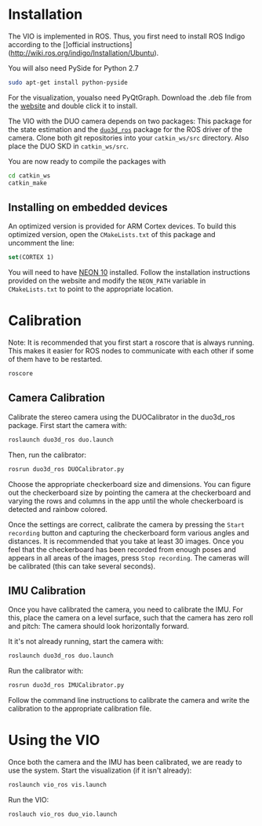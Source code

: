 # Installation
The VIO is implemented in ROS. Thus, you first need to install ROS Indigo according to the []official instructions](http://wiki.ros.org/indigo/Installation/Ubuntu).

You will also need PySide for Python 2.7
```bash
sudo apt-get install python-pyside
```
For the visualization, youalso need PyQtGraph. Download the .deb file from the [website](http://pyqtgraph.org/) and double click it to install.


The VIO with the DUO camera depends on two packages: This package for the state estimation and the [`duo3d_ros`](https://gitlab.inf.ethz.ch/naegelit/DUO3d_ROS) package for the ROS driver of the camera.
Clone both git repositories into your `catkin_ws/src` directory.
Also place the DUO SKD in `catkin_ws/src`.

You are now ready to compile the packages with
```bash
cd catkin_ws
catkin_make
```

## Installing on embedded devices
An optimized version is provided for ARM Cortex devices. To build this optimized version, open the `CMakeLists.txt` of this package and uncomment the line:
```cmake
set(CORTEX 1)
```

You will need to have [NEON 10](http://projectne10.github.io/Ne10/) installed. Follow the installation instructions provided on the website and modify the `NEON_PATH` variable in `CMakeLists.txt` to point to the appropriate location.

# Calibration
Note: It is recommended that you first start a roscore that is always running. This makes it easier for ROS nodes to communicate with each other if some of them have to be restarted. 
```bash
roscore
```
## Camera Calibration
Calibrate the stereo camera using the DUOCalibrator in the duo3d_ros package. First start the camera with:
```bash
roslaunch duo3d_ros duo.launch
```
Then, run the calibrator:
```bash
rosrun duo3d_ros DUOCalibrator.py
```

Choose the appropriate checkerboard size and dimensions. You can figure out the checkerboard size by pointing the camera at the checkerboard and varying the rows and columns in the app until the whole checkerboard is detected and rainbow colored.

Once the settings are correct, calibrate the camera by pressing the `Start recording` button and capturing the checkerboard form various angles and distances.
It is recommended that you take at least 30 images.
Once you feel that the checkerboard has been recorded from enough poses and appears in all areas of the images, press `Stop recording`.
The cameras will be calibrated (this can take several seconds).

## IMU Calibration
Once you have calibrated the camera, you need to calibrate the IMU.
For this, place the camera on a level surface, such that the camera has zero roll and pitch: The camera should look horizontally forward.

It it's not already running, start the camera with:
```bash
roslaunch duo3d_ros duo.launch
```

Run the calibrator with:
```bash
rosrun duo3d_ros IMUCalibrator.py
```
Follow the command line instructions to calibrate the camera and write the calibration to the appropriate calibration file.

# Using the VIO
Once both the camera and the IMU has been calibrated, we are ready to use the system. Start the visualization (if it isn't already):
```bash
roslaunch vio_ros vis.launch
```
Run the VIO:
```bash
roslauch vio_ros duo_vio.launch
```

